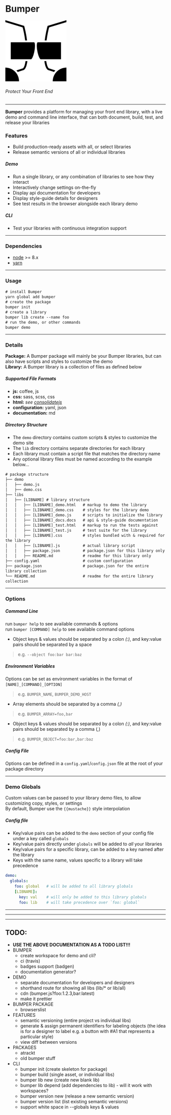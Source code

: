 <!--- topics: api build demo deploy documentation frontend release styleguide test -->
# Bumper
![logo](https://github.com/brewster1134/bumper/blob/express/demo/images/favicon/apple-icon.png?raw=true)
###### Protect Your Front End

---
**Bumper** provides a platform for managing your front end library, with a live demo and command line interface, that can both document, build, test, and release your libraries
### Features
* Build production-ready assets with all, or select libraries
* Release semantic versions of all or individual libraries

##### Demo
* Run a single library, or any combination of libraries to see how they interact
* Interactively change settings on-the-fly
* Display api documentation for developers
* Display style-guide details for designers
* See test results in the browser alongside each library demo

##### CLI
* Test your libraries with continuous integration support

---
### Dependencies
* [node](nodejs.org) >= 8.x
* [yarn](yarnpkg.com)

---
### Usage
```shell
# install Bumper
yarn global add bumper
# create the package
bumper init
# create a library
bumper lib create --name foo
# run the demo, or other commands
bumper demo
```
    
---
### Details

**Package:** A Bumper package will mainly be your Bumper libraries, but can also have scripts and styles to customize the demo  
**Library:** A Bumper library is a collection of files as defined below

##### Supported File Formats
* **js:** coffee, js
* **css:** sass, scss, css
* **html:** _see [consolidatejs](github.com/tj/consolidate.js#supported-template-engines)_
* **configuration:** yaml, json
* **documentation:** md

##### Directory Structure
* The `demo` directory contains custom scripts & styles to customize the demo site
* The `lib` directory contains separate directories for each library
* Each library must contain a script file that matches the directory name
* Any optional library files must be named according to the example below...

```shell
# package structure
├── demo
│   ├── demo.js
│   ├── demo.css
├── libs
│   ├── [LIBNAME] # library structure
│   │   ├── [LIBNAME]_demo.html   # markup to demo the library
│   │   ├── [LIBNAME]_demo.css    # styles for the library demo
│   │   ├── [LIBNAME]_demo.js     # scripts to initialize the library
│   │   ├── [LIBNAME]_docs.docs   # api & style-guide documentation
│   │   ├── [LIBNAME]_test.html   # markup to run the tests against
│   │   ├── [LIBNAME]_test.js     # test suite for the library
│   │   ├── [LIBNAME].css         # styles bundled with & required for the library
│   │   ├── [LIBNAME].js          # actual library script
│   │   ├── package.json          # package.json for this library only
│   │   ├── README.md             # readme for this library only
├── config.yaml                   # custom configuration
├── package.json                  # package.json for the entire library collection
└── README.md                     # readme for the entire library collection
```

---
### Options
##### Command Line
run `bumper help` to see available commands & options  
run `bumper [COMMAND] help` to see available command options
* Object keys & values should be separated by a colon _(:)_, and key:value pairs should be separated by a space
> e.g. `--object foo:bar bar:baz`

##### Environment Variables
Options can be set as environment variables in the format of `[NAME]_[COMMAND]_[OPTION]`
> e.g. `BUMPER_NAME`, `BUMPER_DEMO_HOST`

* Array elements should be separated by a comma _(,)_
> e.g. `BUMPER_ARRAY=foo,bar`
* Object keys & values should be separated by a colon _(:)_, and key:value pairs should be separated by a comma (,)
> e.g. `BUMPER_OBJECT=foo:bar,bar:baz`

##### Config File
Options can be defined in a `config.yaml`/`config.json` file at the root of your package directory

---
### Demo Globals
Custom values can be passed to your library demo files, to allow customizing copy, styles, or settings  
By default, Bumper use the `{{mustache}}` style interpolation

##### Config file
* Key/value pairs can be added to the `demo` section of your config file under a key called `globals`
* Key/value pairs directly under `globals` will be added to _all_ your libraries
* Key/value pairs for a specific library, can be added to a key named after the library
* Keys with the same name, values specific to a library will take precedence

```yaml
demo:
  globals:
    foo: global   # will be added to all library globals
    [LIBNAME]:
      key: val    # will only be added to this library globals
      foo: lib    # will take precedence over `foo: global`
```

---
---
---
## TODO:
* **USE THE ABOVE DOCUMENTATION AS A TODO LIST!!!**
* BUMPER
  * create workspace for demo and cli?
  * ci (travis)
  * badges support (badgen)
  * documentation generator?
* DEMO
  * separate documentation for developers and designers
  * shorthand route for showing all libs (lib/* or lib/all)
  * cdn (bumper.js?foo:1.2.3,bar:latest)
  * make it prettier
* BUMPER PACKAGE
  * browserslist
* FEATURES
  * semantic versioning (entire project vs individual libs)
  * generate & assign permanent identifiers for labeling objects (the idea is for a designer to label e.g. a button with #A1 that represents a particular style)
  * view diff between versions
* PACKAGES
  * atrackt
  * old bumper stuff
* CLI
  * bumper init (create skeleton for package)
  * bumper build (single asset, or individual libs)
  * bumper lib new (create new blank lib)
  * bumper lib depend (add dependencies to lib) - will it work with workspaces?
  * bumper version new (release a new semantic version)
  * bumper version list (list existing semantic versions)
  * support white space in --globals keys & values

